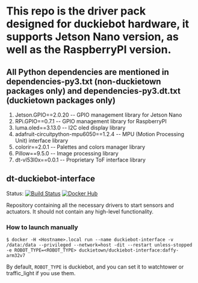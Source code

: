 # This repo is the driver pack designed for duckiebot hardware, it supports Jetson Nano version, as well as the RaspberryPI version.
## All Python dependencies are mentioned in dependencies-py3.txt (non-duckietown packages only) and dependencies-py3.dt.txt (duckietown packages only)

1. Jetson.GPIO==2.0.20                    -- GPIO management library for Jetson Nano
2. RPi.GPIO==0.7.1                        -- GPIO management library for RaspberryPI
3. luma.oled==3.13.0                      -- I2C oled display library
4. adafruit-circuitpython-mpu6050==1.2.4  -- MPU (Motion Processing Unit) interface library
5. colorir==2.0.1                         -- Palettes and colors manager library
6. Pillow==9.5.0                          -- Image processing library
7. dt-vl53l0x==0.0.1                      -- Proprietary ToF interface library

## dt-duckiebot-interface

Status:
[![Build Status](http://build-arm.duckietown.org/job/Docker%20Autobuild%20-%20dt-duckiebot-interface/badge/icon.svg)](http://build-arm.duckietown.org/job/Docker%20Autobuild%20-%20dt-duckiebot-interface/)
[![Docker Hub](https://img.shields.io/docker/pulls/duckietown/dt-duckiebot-interface.svg)](https://hub.docker.com/r/duckietown/dt-duckiebot-interface)

Repository containing all the necessary drivers to start sensors and actuators.
It should not contain any high-level functionality.


### How to launch manually

```$ docker -H <Hostname>.local run --name duckiebot-interface -v /data:/data --privileged --network=host -dit --restart unless-stopped -e ROBOT_TYPE=<ROBOT_TYPE> duckietown/duckiebot-interface:daffy-arm32v7```

By default, `ROBOT_TYPE` is duckiebot, and you can set it to watchtower or traffic_light if you use them.
